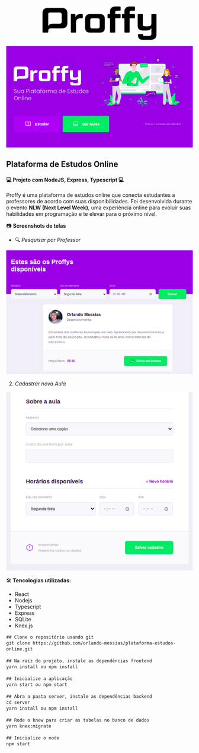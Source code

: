 <p align="center">
  <img alt="Proffy" src="/src/assets/images/logo2.svg" height="90px">
</p>
<p align="center">
  <img alt="Proffy" src="/src/assets/images/layout02.png">
</p>

## Plataforma de Estudos Online

#### :computer: Projeto com NodeJS, Express, Typescript  :computer:

Proffy é uma plataforma de estudos online que conecta estudantes a professores de acordo com suas disponibilidades. Foi desenvolvida durante o evento **NLW (Next Level Week)**, uma experiência online para evoluir suas habilidades em programação e te elevar para o próximo nível.

:camera: **Screenshots de telas**

- :mag: *Pesquisar por Professor*
<p align="center"><img src="src/assets/images/seek-teacher.png"></p>

2. *Cadastrar nova Aula*
<p align="center"><img src="src/assets/images/register-class.png"></p>

:hammer_and_wrench: **Tencologias utilizadas:**
- React
- Nodejs
- Typescript
- Express
- SQLite
- Knex.js

```
## Clone o repositório usando git
git clone https://github.com/orlando-messias/plataforma-estudos-online.git

## Na raiz do projeto, instale as dependências frontend
yarn install ou npm install

## Inicialize a aplicação
yarn start ou npm start

## Abra a pasta server, instale as dependências backend
cd server
yarn install ou npm install

## Rode o knew para criar as tabelas no banco de dados
yarn knex:migrate

## Inicialize o node
npm start
```
